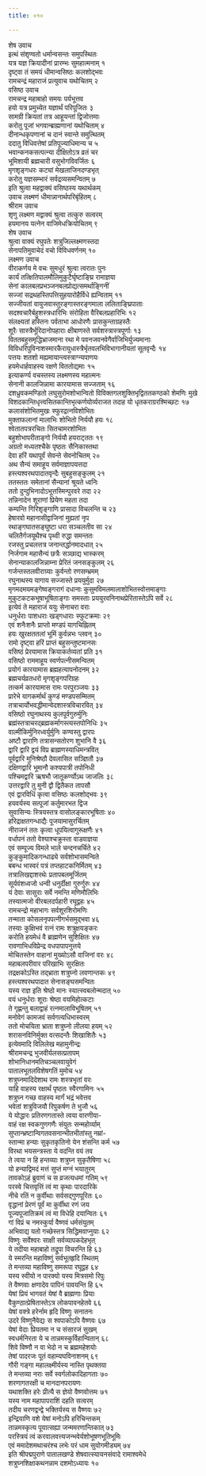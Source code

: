 ```yaml
---
title: ०१०

---
```

शेष उवाच  
इत्थं संशृण्वतो धर्मान्वसन्तः समुपस्थितः  
यत्र यज्ञ क्रियादीनां प्रारम्भः सुमहात्मनाम् १  
दृष्ट्वा तं समयं धीमान्वसिष्ठः कलशोद्भवः  
रामचन्द्रं महाराजं प्रत्युवाच यथोचितम् २  
वसिष्ठ उवाच  
रामचन्द्र महाबाहो समयः पर्यभूत्तव  
हयो यत्र प्रमुच्येत यज्ञार्थं परिपूजितः ३  
सामग्री क्रियतां तत्र आहूयन्तां द्विजोत्तमाः  
करोतु पूजां भगवान्ब्राह्मणानां यथोचिताम् ४  
दीनान्धकृपणानां च दानं स्वान्ते समुत्थितम्  
ददातु विधिवत्तेषां प्रतिपूज्याधिमान्य च ५  
भवान्कनकसत्पत्न्या दीक्षितोऽत्र व्रतं चर  
भूमिशायी ब्रह्मचारी वसुभोगविवर्जितः ६  
मृगशृङ्गधरः कट्यां मेखलाजिनदण्डभृत्  
करोतु यज्ञसम्भारं सर्वद्रव्यसमन्वितम् ७  
इति श्रुत्वा महद्वाक्यं वसिष्ठस्य यथार्थकम्  
उवाच लक्ष्मणं धीमान्नानार्थपरिबृंहितम् ८  
श्रीराम उवाच  
शृणु लक्ष्मण मद्वाक्यं श्रुत्वा तत्कुरु सत्वरम्  
हयमानय यत्नेन वाजिमेधक्रियोचितम् ९  
शेष उवाच  
श्रुत्वा वाक्यं रघुपतेः शत्रुजिल्लक्ष्मणस्तदा  
सेनापतिमुवाचेदं वचो विविधवर्णनम् १०  
लक्ष्मण उवाच  
वीराकर्णय मे वचः सुमधुरं श्रुत्वा त्वरातः पुनः  
कार्यं तत्क्षितिपालमौलिमुकुटैर्घृष्टाङ्घ्रि रामाज्ञया  
सेनां कालबलप्रभञ्जनबलप्रोद्यत्समर्थाङ्गिनीं  
सज्जां सद्रथहस्तिपत्तिसुहयारोहैर्विधे ह्यन्विताम् ११  
सज्जीयतां वायुजवास्तुरङ्गास्तरङ्गमाला ललिताङ्घ्रिपाताः  
सदश्वचारैर्बहुशस्त्रधारिभिः संरोहिता वैरिबलप्रहारिभिः १२  
संलक्ष्यतां हस्तिनः पर्वताभा आधोरणैः प्रासकुन्ताग्रहस्तैः  
शूरैः सास्त्रैर्भूरिदानोपहाराः क्षीबाणस्ते सर्वशस्त्रास्त्रपूर्णाः १३  
विततबहुसमृद्धिभ्राजमाना रथा मे पवनजवनवेगैर्वाजिभिर्युज्यमानाः  
विविधरिपुविनाशस्मारकैरायुधास्त्रैर्भृतवलभिविभागानीयतां सूतवृन्दैः १४  
पत्तयः शतशो मह्यमायान्त्वस्त्राग्न्यपाणयः  
हयमेधार्हवाहस्य रक्षणे विततोद्यमाः १५  
इत्याकर्ण्य वचस्तस्य लक्ष्मणस्य महात्मनः  
सेनानी कालजिन्नामा कारयामास सज्जताम् १६  
दशध्रुवकमण्डितो लघुसुरोमशोभान्वितो विविक्तगलशुक्तिभृद्विततकण्ठको शेमणिः मुखे विशदकान्तिधृत्त्वसितकान्तिभृत्कर्णयोर्व्यराजत तदाह यो धृतकराग्ररश्मिच्छटः १७  
कलासंशोभितमुखः स्फुरद्रत्नविशोभितः  
मुक्ताफलानां मालाभिः शोभितो निर्ययौ हयः १८  
श्वेतातपत्ररचितः सितचामरशोभितः  
बहुशोभापरीताङ्गो निर्ययौ हयराट्ततः १९  
अग्रतो मध्यतश्चैके पृष्ठतः सैनिकास्तथा  
देवा हरिं यथापूर्वं सेवन्ते सेवनोचितम् २०  
अथ सैन्यं समाहूय सर्वमाज्ञापयत्तदा  
हस्त्यश्वरथपादातवृन्दैः सुबहुसङ्कुलम् २१  
ततस्ततः समेतानां सैन्यानां श्रूयते ध्वनिः  
ततो दुन्दुभिनादोऽभूत्तस्मिन्पुरवरे तदा २२  
तन्निनादेन शूराणां प्रियेण महता तदा  
कम्पन्ति गिरिशृङ्गाणि प्रासादा विचलन्ति च २३  
हेषारवो महानासीद्वाजिनां मुह्यतां नृप  
रथाङ्गघातसङ्घुष्टा धरा सञ्चलतीव सा २४  
चलितैर्गजयूथैश्च पृथ्वी रुद्धा समन्ततः  
रजस्तु प्रचलत्तत्र जनान्तर्द्धानमादधात् २५  
निर्जगाम महासैन्यं छत्रैः सञ्छाद्य भास्करम्  
सेनान्याकालजिन्नाम्ना प्रेरितं जनसङ्कुलम् २६  
गर्जन्तस्तलवीराग्र्याः कुर्वन्तो रणसम्भ्रमम्  
रघुनाथस्य यागाय सज्जास्ते प्रययुर्मुदा २७  
मृगमदमयमङ्गेष्वङ्गरागं दधानाः कुसुमविमलमालाशोभितस्वोत्तमाङ्गाः  
मुकुटकटकभूषाभूषिताङ्गाः समस्ताः प्रययुरवनिनाथप्रेरितास्तेऽपि सर्वे २८  
इत्येवं ते महाराजं ययुः सेनाचरा वराः  
धनुर्धराः पाशधराः खड्गधाराः स्फुटक्रमाः २९  
एवं शनैःशनैः प्राप्तो मण्डपं यागचिह्नितम्  
हयः खुरक्षततलां भूमिं कुर्वन्नभः प्लवन् ३०  
रामो दृष्ट्वा हरिं प्राप्तं बहुसन्तुष्टमानसः  
वसिष्ठं प्रेरयामास क्रियाकर्तव्यतां प्रति ३१  
वसिष्ठो राममाहूय स्वर्णपत्नीसमन्वितम्  
प्रयोगं कारयामास ब्रह्महत्यापनोदनम् ३२  
ब्रह्मचर्यव्रतधरो मृगशृङ्गपरिग्रहः  
तत्कर्म कारयामास रामः परपुरञ्जयः ३३  
प्रारेभे यागकर्मार्थं कुण्डं मण्डपसम्मितम्  
तत्राचार्योभवद्धीमान्वेदशास्त्रविचारवित् ३४  
वसिष्ठो रघुनाथस्य कुलपूर्वगुरुर्मुनिः  
ब्रह्मंस्तत्राचरद्ब्रह्मकर्मागस्त्यस्तपोनिधिः ३५  
वाल्मीकिर्मुनिरध्वर्युर्मुनिः कण्वस्तु द्वारपः  
अष्टौ द्वाराणि तत्रासन्सतोरण शुभानि वै ३६  
द्वारि द्वारि द्वयं विप्र ब्राह्मणस्याधिमन्त्रवित्  
पूर्वद्वारि मुनिश्रेष्ठौ देवलासित सञ्ज्ञितौ ३७  
दक्षिणद्वारि भूमानौ कश्यपात्री तपोनिधी  
पश्चिमद्वारि ऋषभौ जातूकर्ण्योऽथ जाजलिः ३८  
उत्तरद्वारि तु मुनी द्वौ द्वितैकत तापसौ  
एवं द्वारविधिं कृत्वा वसिष्ठः कलशोद्भवः ३९  
हयवर्यस्य सत्पूजां कर्तुमारभत द्विज  
सुवासिन्यः स्त्रियस्तत्र वासोलङ्कारभूषिताः ४०  
हरिद्राक्षतगन्धाद्यैः पूजयामासुरर्चितम्  
नीराजनं ततः कृत्वा धूपयित्वागुरूक्षणैः ४१  
वर्धापनं ततो वेश्याश्चक्रुस्ता वाडवाज्ञया  
एवं सम्पूज्य विमले भाले चन्दनचर्चिते ४२  
कुङ्कुमादिकगन्धाढ्ये सर्वशोभासमन्विते  
बबन्ध भास्वरं पत्रं तप्तहाटकनिर्मितम् ४३  
तत्रालिखद्दाशरथेः प्रतापबलमूर्जितम्  
सूर्यवंशध्वजो धन्वी धनुर्दीक्षा गुरुर्गुरुः ४४  
यं देवाः सासुराः सर्वे नमन्ति मणिमौलिभिः  
तस्यात्मजो वीरबलदर्पहारी रघूद्वहः ४५  
रामचन्द्रो महाभागः सर्वशूरशिरोमणिः  
तन्माता कोसलनृपपत्नीगर्भसमुद्भवा ४६  
तस्याः कुक्षिभवं रत्नं रामः शत्रुक्षयङ्करः  
करोति हयमेधं वै ब्राह्मणेन सुशिक्षितः ४७  
रावणाभिधविप्रेन्द्र वधपापापनुत्तये  
मोचितस्तेन वाहानां मुख्योऽसौ वाजिनां वरः ४८  
महाबलपरीवार परिखाभिः सुरक्षितः  
तद्रक्षकोऽस्ति तद्भ्राता शत्रुघ्नो लवणान्तकः ४९  
हस्त्यश्वरथपादात सेनासङ्घसमन्वितः  
यस्य राज्ञ इति श्रेष्ठो मानः स्यात्स्वबलोन्मदात् ५०  
वयं धनुर्धराः शूराः श्रेष्ठा वयमिहोत्कटाः  
ते गृह्णन्तु बलाद्वाहं रत्नमालाविभूषितम् ५१  
मनोवेगं कामजवं सर्वगत्यधिभास्वरम्  
ततो मोचयिता भ्राता शत्रुघ्नो लीलया हयम् ५२  
शरासनविनिर्मुक्त वत्सदन्तैः शिखाशितैः ५३  
इत्येवमादि विलिलेख महामुनीन्द्रः  
श्रीरामचन्द्र भुजवीर्यलसत्प्रतापम्  
शोभानिधानमतिचञ्चलवायुवेगं  
पातालभूतलविशेषगतिं मुमोच ५४  
शत्रुघ्नमादिदेशाथ रामः शस्त्रभृतां वरः  
याहि वाहस्य रक्षार्थं पृष्ठतः स्वैरगामिनः ५५  
शत्रुघ्न गच्छ वाहस्य मार्गं भद्रं भवेत्तव  
भवेतां शत्रुविजयौ रिपुकर्षण ते भुजौ ५६  
ये योद्धारः प्रतिरणगतास्ते त्वया वारणीया-  
वाहं रक्ष स्वकगुणगणैः संयुतः सन्महोर्व्याम्  
सुप्तान्भ्रष्टान्विगतवसनान्भीतभीतांस्तु नम्रां-  
स्तान्मा हन्याः सुकृतकृतिनो येन शंसन्ति कर्म ५७  
विरथा भयसन्त्रस्ता ये वदन्ति वयं तव  
ते त्वया न हि हन्तव्याः शत्रुघ्न सुकृतैषिणा ५८  
यो हन्याद्विमदं मत्तं सुप्तं मग्नं भयातुरम्  
तावकोऽहं ब्रुवाणं च स व्रजत्यधमां गतिम् ५९  
परस्वे चित्तवृत्तिं त्वं मा कृथाः पारदारिके  
नीचे रतिं न कुर्वीथाः सर्वसद्गुणपूरितः ६०  
वृद्धानां प्रेरणं पूर्वं मा कुर्वीथा रणं जय  
पूज्यपूजातिक्रमं त्वं मा विधेहि दयान्वितः ६१  
गां विप्रं च नमस्कुर्या वैष्णवं धर्मसंयुतम्  
अभिवाद्य यतो गच्छेस्तत्र सिद्धिमवाप्नुयाः ६२  
विष्णुः सर्वेश्वरः साक्षी सर्वव्यापकदेहभृत्  
ये तदीया महाबाहो तद्रूपा विचरन्ति हि ६३  
ये स्मरन्ति महाविष्णुं सर्वभूतहृदि स्थितम्  
ते मन्तव्या महाविष्णु समरूपा रघूद्वह ६४  
यस्य स्वीयो न पारक्यो यस्य मित्रसमो रिपुः  
ते वैष्णवाः क्षणादेव पापिनं पावयन्ति हि ६५  
येषां प्रियं भागवतं येषां वै ब्राह्मणाः प्रियाः  
वैकुण्ठात्प्रेषितास्तेऽत्र लोकपावनहेतवे ६६  
येषां वक्त्रे हरेर्नाम हृदि विष्णुः सनातनः  
उदरे विष्णुनैवेद्यः स श्वपाकोऽपि वैष्णवः ६७  
येषां वेदाः प्रियतमा न च संसारजं सुखम्  
स्वधर्मनिरता ये च तान्नमस्कुर्विहान्वितान् ६८  
शिवे विष्णौ न वा भेदो न च ब्रह्ममहेशयोः  
तेषां पादरजः पूतं वहाम्यघविनाशनम् ६९  
गौरी गङ्गा महालक्ष्मीर्यस्य नास्ति पृथक्तया  
ते मन्तव्या नराः सर्वे स्वर्गलोकादिहागताः ७०  
शरणागतरक्षी च मानदानपरायणः  
यथाशक्ति हरेः प्रीत्यै स ज्ञेयो वैष्णवोत्तमः ७१  
यस्य नाम महापापराशिं दहति सत्वरम्  
तदीय चरणद्वन्द्वे भक्तिर्यस्य स वैष्णवः ७२  
इन्द्रियाणि वशे येषां मनोऽपि हरिचिन्तकम्  
तान्नमस्कृत्य पूयात्सह्या जन्ममरणान्तिकात् ७३  
परस्त्रियं त्वं करवालवत्त्यजन्भवेर्यशोभूषणभूतिभूमिः  
एवं ममादेशमथाचरंश्च लभेः परं धाम सुयोगमीड्यम् ७४  
इति श्रीपद्मपुराणे पातालखण्डे शेषवात्स्यायनसंवादे रामाश्वमेधे  
शत्रुघ्नशिक्षाकथनन्नाम दशमोऽध्यायः १०